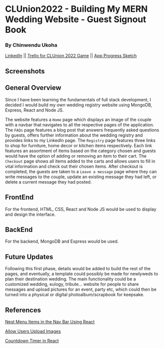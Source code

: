 # CLUnion2022 - Building My MERN Wedding Website - Guest Signout Book

### By Chinwendu Ukoha

[LinkedIn](https://www.linkein.com/in/chinwenduukoha) ||
[Trello for CLUnion 2022 Game](https://trello.com/b/awOqesCe/clunion-full-stack-wedding-site) ||
[App Progress Sketch](https://app.diagrams.net/?src=about#Hcchinw%2FCLUnion2022%2Fmain%2FUntitled%20Diagram.drawio)

## Screenshots

## General Overview

Since I have been learning the fundamentals of full stack development, I decided I would build my own wedding registry website using MongoDB, Express, React and Node JS.

The website features a `Home` page which displays an image of the couple with a navbar that navigates to all the respective pages of the application. The `FAQs` page features a blog post that answers frequently asked questions by guests, offers further information about the wedding registry and provides links to my LinkedIn page. The `Registry` page features three links to shop for furniture, home decor or kitchen items respectively. Each link features an assortment of items based on the category chosen and guests would have the option of adding or removing an item to their cart. The `Checkout` page shows all items added to the carts and allows users to fill in vital information and check out their chosen items. After checkout is completed, the guests are taken to a `Leave a message` page where they can write messages to the couple, update an existing message they had left, or delete a current message they had posted.

## FrontEnd

For the frontend, HTML, CSS, React and Node JS would be used to display and design the interface.

## BackEnd

For the backend, MongoDB and Express would be used.

## Future Updates

Following this first phase, details would be added to build the rest of the pages, and eventually, a template could possibly be made for newlyweds to plan their destination wedding. The main functionality could be a customized wedding, eulogy, tribute... website for people to share messages and upload pictures for an event, party etc, which could then be turned into a physical or digital photoalbum/scrapbook for keepsake.

## References

[Nest Menu Items in the Nav Bar Using React](https://www.youtube.com/watch?app=desktop&v=IF6k0uZuypA)

[Allow Users Upload Images](https://codeburst.io/react-image-upload-with-kittens-cc96430eaece)

[Countdown Timer in React](https://www.npmjs.com/package/react-date-countdown-timer)
